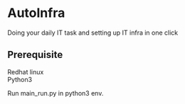 # AutoInfra

Doing your daily IT task and setting up IT infra in one click

## Prerequisite

Redhat linux<br />
Python3 

Run main_run.py in python3 env.
